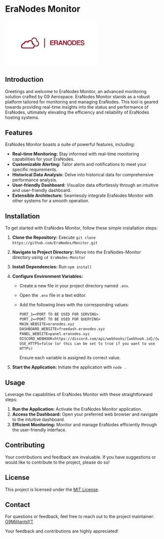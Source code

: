 # EraNodes Monitor

<img src="https://github.com/Eranodes/.github/blob/main/icons/eranodesbanner-transparent.png?raw=true" alt="EraNodes Monitor Logo" style="width: 300px;">

## Introduction
Greetings and welcome to EraNodes Monitor, an advanced monitoring solution crafted by G9 Aerospace. EraNodes Monitor stands as a robust platform tailored for monitoring and managing EraNodes. This tool is geared towards providing real-time insights into the status and performance of EraNodes, ultimately elevating the efficiency and reliability of EraNodes hosting systems.

## Features
EraNodes Monitor boasts a suite of powerful features, including:

- **Real-time Monitoring:** Stay informed with real-time monitoring capabilities for your EraNodes.
- **Customizable Alerting:** Tailor alerts and notifications to meet your specific requirements.
- **Historical Data Analysis:** Delve into historical data for comprehensive performance analysis.
- **User-friendly Dashboard:** Visualize data effortlessly through an intuitive and user-friendly dashboard.
- **Extensible Architecture:** Seamlessly integrate EraNodes Monitor with other systems for a smooth operation.

## Installation
To get started with EraNodes Monitor, follow these simple installation steps:

1. **Clone the Repository:** Execute `git clone https://github.com/EraNodes/Monitor.git`
2. **Navigate to Project Directory:** Move into the EraNodes-Monitor directory using `cd EraNodes-Monitor`
3. **Install Dependencies:** Run `npm install`
4. **Configure Environment Variables:**
    - Create a new file in your project directory named `.env`.
    - Open the `.env` file in a text editor.
    - Add the following lines with the corresponding values:

        ```env
        PORT_1=<PORT TO BE USED FOR SERVING>
        PORT_2=<PORT TO BE USED FOR QUERYING>
        MAIN_WEBSITE=eranodes.xyz
        DASHBOARD_WEBSITE=freedash.eranodes.xyz
        PANEL_WEBSITE=panel.eranodes.xyz
        DISCORD_WEBHOOK=https://discord.com/api/webhooks/{webhook.id}/{webhook.token}
        USE_HTTPS=false (or this can be set to true if you want to use HTTPs)
        ```

        Ensure each variable is assigned its correct value.

5. **Start the Application:** Initiate the application with `node .`

## Usage
Leverage the capabilities of EraNodes Monitor with these straightforward steps:

1. **Run the Application:** Activate the EraNodes Monitor application.
2. **Access the Dashboard:** Open your preferred web browser and navigate to the intuitive dashboard.
3. **Efficient Monitoring:** Monitor and manage EraNodes efficiently through the user-friendly interface.

## Contributing
Your contributions and feedback are invaluable. If you have suggestions or would like to contribute to the project, please do so!

## License
This project is licensed under the [MIT License](LICENSE).

## Contact
For questions or feedback, feel free to reach out to the project maintainer: [G9MilitantsYT](https://github.com/g9militantsYT)

Your feedback and contributions are highly appreciated!